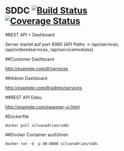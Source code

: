# SDDC [![Build Status](https://travis-ci.org/hsr-sa-hs15-sddc/SDDC.svg?branch=master)](https://travis-ci.org/hsr-sa-hs15-sddc/SDDC) [![Coverage Status](https://coveralls.io/repos/github/hsr-sa-hs15-sddc/SDDC/badge.svg?branch=master)](https://coveralls.io/github/hsr-sa-hs15-sddc/SDDC?branch=master)


#REST API + Dashboard

Server startet auf port 8080 (API Paths -> /api/services, /api/orderedservices, /api/servicemodules)

##Customer Dashboard

<a href="http://example.com/#/services">http://example.com/#/services</a>

##Admin Dashboard

<a href="http://example.com/#/admin/services">http://example.com/#/admin/services</a>

##REST API Doku

<a href="http://example.com/swagger-ui.html">http://example.com/swagger-ui.html</a>

#Dockerfile

```
docker pull silvanadrian/sddc
```

##Docker Container ausführen

```
docker run -d -p 80:8080 silvanadrian/sddc
```

